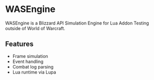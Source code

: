 # WASEngine

WASEngine is a Blizzard API Simulation Engine for Lua Addon Testing outside of World of Warcraft.

## Features
- Frame simulation
- Event handling
- Combat log parsing
- Lua runtime via Lupa
